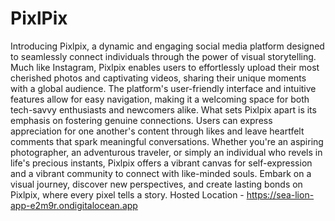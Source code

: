 # PixlPix
Introducing Pixlpix, a dynamic and engaging social media platform designed to seamlessly connect individuals through the power of visual storytelling. Much like Instagram, Pixlpix enables users to effortlessly upload their most cherished photos and captivating videos, sharing their unique moments with a global audience. The platform's user-friendly interface and intuitive features allow for easy navigation, making it a welcoming space for both tech-savvy enthusiasts and newcomers alike. What sets Pixlpix apart is its emphasis on fostering genuine connections. Users can express appreciation for one another's content through likes and leave heartfelt comments that spark meaningful conversations. Whether you're an aspiring photographer, an adventurous traveler, or simply an individual who revels in life's precious instants, Pixlpix offers a vibrant canvas for self-expression and a vibrant community to connect with like-minded souls. Embark on a visual journey, discover new perspectives, and create lasting bonds on Pixlpix, where every pixel tells a story.
Hosted Location  - https://sea-lion-app-e2m9r.ondigitalocean.app
